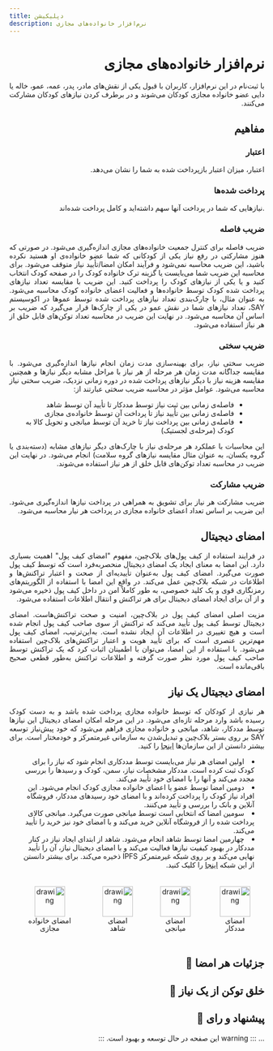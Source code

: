 ```yaml
---
title: دپلیکیشن
description: نرم‌افزار خانواده‌های مجازی
---
```


<div style="direction: rtl; text-align: justify;">

# نرم‌افزار خانواده‌های مجازی

با ثبت‌نام در این نرم‌افزار، کاربران با قبول یکی از نقش‌های مادر، پدر، عمه، عمو، خاله یا دایی عضو خانواده‌ مجازی کودکان می‌شوند و در برطرف کردن نیازهای کودکان مشارکت می‌کنند.

## مفاهیم

### اعتبار

اعتبار، میزان اعتبار بازپرداخت شده به شما را نشان می‌دهد.

### پرداخت شده‌ها

.نیازهایی که شما در پرداخت آنها سهم داشته‌اید و کامل پرداخت شده‌اند

### ضریب فاصله

ضریب فاصله برای کنترل جمعیت خانواده‌های مجازی اندازه‌گیری می‌شود. در صورتی که هنوز مشارکتی در رفع نیاز یکی از کودکانی که شما عضو خانواده‌ی او هستید نکرده باشید، این ضریب محاسبه نمی‌شود و فرآیند امکان امضا/تأیید نیاز متوقف می‌شود. برای محاسبه این ضریب شما می‌بایست یا گزینه ترک خانواده کودک را در صفحه کودک انتخاب کنید و یا یکی از نیازهای کودک را پرداخت کنید. این ضریب با مقایسه تعداد نیازهای پرداخت شده کودک توسط خانواده‌ها و فعالیت اعضای خانواده کودک محاسبه می‌شود. به عنوان مثال، با چارک‌بندی تعداد نیازهای پرداخت شده توسط عموها در اکوسیستم SAY، تعداد نیازهای شما در نقش عمو در یکی از چارک‌ها قرار می‌گیرد که ضریب بر اساس آن محاسبه می‌شود. در نهایت این ضریب در محاسبه تعداد توکن‌های قابل خلق از هر نیاز استفاده می‌شود.

### ضریب سختی

ضریب سختی نیاز، برای بهینه‌سازی مدت زمان انجام نیازها اندازه‌گیری می‌شود. با مقایسه جداگانه مدت زمان هر مرحله از هر نیاز با مراحل مشابه دیگر نیازها و همچنین مقایسه هزینه نیاز با دیگر نیازهای پرداخت شده در دوره زمانی نزدیک، ضریب سختی نیاز محاسبه می‌شود. عوامل مؤثر در محاسبه ضریب سختی عبارتند از:
<div dir="rtl" style="text-align: right; padding-right: 20px; margin-right: 0;">
  <ul>
    <li>فاصله‌ی زمانی بین ثبت نیاز توسط مددکار تا تأیید آن توسط شاهد</li>
    <li>فاصله‌ی زمانی بین تأیید نیاز تا پرداخت آن توسط خانواده‌ی مجازی</li>
    <li>فاصله‌ی زمانی بین پرداخت نیاز تا خرید آن توسط میانجی و تحویل کالا به کودک (مرحله‌ی لجستیک)</li>
  </ul>
</div>
   این محاسبات با عملکرد هر مرحله‌ی نیاز با چارک‌‌های دیگر نیازهای مشابه (دسته‌بندی یا گروه یکسان، به عنوان مثال مقایسه نیازهای گروه سلامت) انجام می‌شود. در نهایت این ضریب در محاسبه تعداد توکن‌های قابل خلق از هر نیاز استفاده می‌شوند.

### ضریب مشارکت

ضریب مشارکت هر نیاز برای تشویق به همراهی در پرداخت نیازها اندازه‌گیری می‌شود. این ضریب بر اساس تعداد اعضای خانواده مجازی در پرداخت هر نیار محاسبه می‌شود.

## امضای دیجیتال

در فرایند استفاده از کیف ‌پول‌های بلاک‌چین، مفهوم "امضای کیف‌ پول‌" اهمیت بسیاری دارد. این امضا به معنای ایجاد یک امضای دیجیتال منحصر‌به‌فرد است که توسط کیف ‌پول‌ صورت می‌گیرد. امضای کیف پول به‌عنوان تأییدیه‌ای از صحت و اعتبار تراکنش‌ها و اطلاعات در شبکه بلاک‌چین عمل می‌کند. در واقع این امضا با استفاده از الگوریتم‌های رمزنگاری قوی و یک کلید خصوصی، به طور کاملاً امن در داخل کیف پول ذخیره می‌شود و از آن برای ایجاد امضای دیجیتال برای هر  تراکنش و انتقال اطلاعات استفاده می‌شود.

مزیت اصلی امضای کیف‌ پول در بلاک‌چین، امنیت و صحت تراکنش‌هاست. امضای دیجیتال توسط کیف ‌پول‌ تأیید می‌کند که تراکنش از سوی صاحب کیف ‌پول انجام شده است و هیچ تغییری در اطلاعات آن ایجاد نشده است. به‌این‌ترتیب، امضای کیف ‌پول مهم‌ترین عنصری است که برای تأیید هویت و اعتبار تراکنش‌های بلاک‌چین استفاده می‌شود. با استفاده از این امضا، می‌توان با اطمینان اثبات کرد که یک تراکنش توسط صاحب کیف ‌پول مورد نظر صورت گرفته و اطلاعات تراکنش به‌طور قطعی صحیح باقی‌مانده است.

## امضای دیجیتال یک نیاز

هر نیازی از کودکان که توسط خانواده مجازی پرداخت شده باشد و به دست کودک رسیده باشد وارد مرحله تازه‌ای می‌شود. در این مرحله امکان امضای دیجیتال این نیازها توسط مددکار، شاهد، میانجی و خانواده مجازی فراهم می‌شود که خود پیش‌نیاز توسعه SAY بر روی بستر بلاک‌چین و تبدیل‌شدن به سازمانی غیرمتمرکز و خودمختار است. برای بیشتر دانستن از این سازمان‌ها <a href="/guide/family/blockchain.html#سازمان-خودمختار-غیرمتمرکز">اینجا</a> را کنید.

<ul style="direction: rtl; text-align: right; list-style-position: inside; padding-right: 20px; margin-right: 0;">
  <li>اولین امضای هر نیاز می‌بایست توسط مددکاری انجام شود که نیاز را برای کودک ثبت کرده است. مددکار مشخصات نیاز، سمن، کودک و رسیدها را بررسی مجدد می‌کند و آنها را با امضای خود تأیید می‌کند.</li>
  <li>دومین امضا توسط عضو یا اعضای خانواده مجازی کودک انجام می‌شود. این افراد نیاز کودک را پرداخت کرده‌اند و با امضای خود رسیدهای مددکار، فروشگاه آنلاین و بانک را بررسی و تأیید می‌کنند.</li>
  <li>سومین امضا که انتخابی است توسط میانجی صورت می‌گیرد. میانجی کالای پرداخت شده را از فروشگاه‌ آنلاین خرید می‌کند و با امضای خود نیز خرید را تأیید می‌کند.</li>
  <li>چهارمین امضا توسط شاهد انجام می‌شود. شاهد از ابتدای ایجاد نیاز در کنار مددکار در بهبود کیفیت نیاز‌ها فعالیت می‌کند و با امضای دیجیتال نیاز، آن را تأیید نهایی می‌کند و بر روی شبکه غیرمتمرکز IPFS ذخیره می‌کند. برای بیشتر دانستن از این شبکه <a href="guide/family/blockchain.html#ipfs">اینجا</a> را کلیک کنید.</li>
</ul>


<div style="display: flex; justify-content:center; flex-wrap: nowrap; ">
    <div  style="margin: 20px;  text-align: center;">
        <img src="/images/signature.svg" alt="drawing" width="60"/>
        <p style=" text-align: center;  line-height: 15px;  font-size: 14px; margin: 0">
            امضای مددکار
        </p>
    </div>
    <div  style="margin: 20px;  text-align: center;">
        <img src="/images/signature-pink.svg" alt="drawing" width="60"/>
        <p style=" text-align: center;  line-height: 15px;  font-size: 14px; margin: 0">
            امضای میانجی
        </p>
    </div>
    <div  style="margin: 20px;  text-align: center;">
        <img src="/images/signature-blue.svg" alt="drawing" width="60"/>
        <p style=" text-align: center;  line-height: 15px;  font-size: 14px; margin: 0">
            امضای شاهد
        </p>
    </div>
    <div  style="margin: 20px;  text-align: center;">
        <img src="/images/signature-gold.svg" alt="drawing" width="60"/>
        <p style=" text-align: center;  line-height: 15px;  font-size: 14px; margin: 0">
            امضای خانواده مجازی
        </p>
    </div>
</div>

## جزئیات هر امضا 🚧

<!-- ### مددکار
### شاهد
### میانجی
### خانواده مجازی  -->

## خلق توکن از یک نیاز 🚧

<!-- ### مددکار
### شاهد
### میانجی
### خانواده مجازی  -->

## پیشنهاد و رای 🚧

...
::: warning
این صفحه در حال توسعه و بهبود است.
:::

</div>
